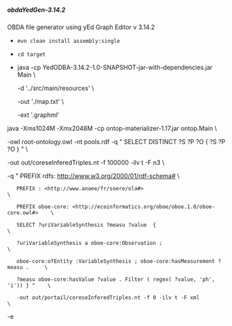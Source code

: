 <h5>obdaYedGen-3.14.2</h5>

 OBDA file generator using yEd Graph Editor v 3.14.2

 - ` mvn clean install assembly:single `
 - ` cd target `
 
 - java -cp YedODBA-3.14.2-1.0-SNAPSHOT-jar-with-dependencies.jar Main \

   -d '../src/main/resources'                                          \

   -out './map.txt'                                                    \

   -ext '.graphml'


java -Xms1024M -Xmx2048M -cp ontop-materializer-1.17.jar ontop.Main                  \

  -owl root-ontology.owl -nt pools.rdf -q " SELECT DISTINCT ?S ?P ?O { ?S ?P ?O } "  \ 

  -out out/coreseInferedTriples.nt -f 100000 -ilv t -F n3                            \

  -q " PREFIX rdfs: <http://www.w3.org/2000/01/rdf-schema#>                          \ 

       PREFIX : <http://www.anaee/fr/soere/ola#>                                     \ 

       PREFIX oboe-core: <http://ecoinformatics.org/oboe/oboe.1.0/oboe-core.owl#>    \ 

       SELECT ?uriVariableSynthesis ?measu ?value  {                                 \ 

       ?uriVariableSynthesis a oboe-core:Observation ;                               \  

       oboe-core:ofEntity :VariableSynthesis ; oboe-core:hasMeasurement ?measu .     \ 

       ?measu oboe-core:hasValue ?value . Filter ( regex( ?value, 'ph', 'i')) } "    \

       -out out/portail/coreseInferedTriples.nt -f 0 -ilv t -F xml                   \

  -e
